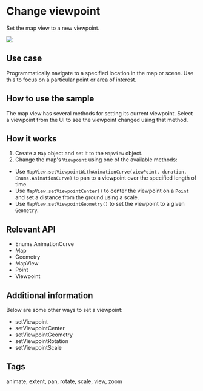 # Change viewpoint

Set the map view to a new viewpoint.

![](screenshot.png)

## Use case

Programmatically navigate to a specified location in the map or scene. Use this to focus on a particular point or area of interest.

## How to use the sample

The map view has several methods for setting its current viewpoint. Select a viewpoint from the UI to see the viewpoint changed using that method.

## How it works

1. Create a `Map` object and set it to the `MapView` object.
2. Change the map's `Viewpoint` using one of the available methods:
  * Use `MapView.setViewpointWithAnimationCurve(viewPoint, duration, Enums.AnimationCurve)` to pan to a viewpoint over the specified length of time.
  * Use `MapView.setViewpointCenter()` to center the viewpoint on a `Point` and set a distance from the ground using a scale.
  * Use `MapView.setViewpointGeometry()` to set the viewpoint to a given `Geometry`.

## Relevant API

* Enums.AnimationCurve
* Map
* Geometry
* MapView
* Point
* Viewpoint

## Additional information

Below are some other ways to set a viewpoint:

* setViewpoint
* setViewpointCenter
* setViewpointGeometry
* setViewpointRotation
* setViewpointScale

## Tags

animate, extent, pan, rotate, scale, view, zoom
